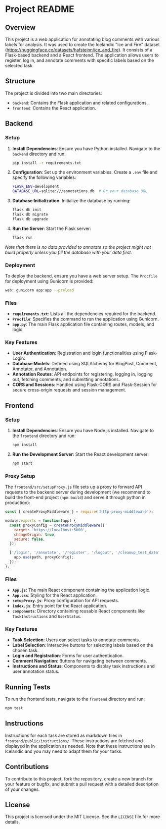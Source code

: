 # Project README

## Overview

This project is a web application for annotating blog comments with various labels for analysis. It was used to create the Icelandic "Ice and Fire" dataset (https://huggingface.co/datasets/hafsteinn/ice_and_fire). It consists of a Flask-based backend and a React frontend. The application allows users to register, log in, and annotate comments with specific labels based on the selected task.

## Structure

The project is divided into two main directories:
- `backend`: Contains the Flask application and related configurations.
- `frontend`: Contains the React application.

## Backend

### Setup

1. **Install Dependencies**:
   Ensure you have Python installed. Navigate to the `backend` directory and run:
   ```sh
   pip install -r requirements.txt
   ```

2. **Configuration**:
   Set up the environment variables. Create a `.env` file and specify the following variables:
   ```sh
   FLASK_ENV=development
   DATABASE_URL=sqlite:///annotations.db  # Or your database URL
   ```

3. **Database Initialization**:
   Initialize the database by running:
   ```sh
   flask db init
   flask db migrate
   flask db upgrade
   ```

4. **Run the Server**:
   Start the Flask server:
   ```sh
   flask run
   ```
*Note that there is no data provided to annotate so the project might not build properly unless you fill the database with your data first.*

### Deployment

To deploy the backend, ensure you have a web server setup. The `Procfile` for deployment using Gunicorn is provided:
```sh
web: gunicorn app:app --preload
```

### Files

- **`requirements.txt`**: Lists all the dependencies required for the backend.
- **`Procfile`**: Specifies the command to run the application using Gunicorn.
- **`app.py`**: The main Flask application file containing routes, models, and logic.

### Key Features

- **User Authentication**: Registration and login functionalities using Flask-Login.
- **Database Models**: Defined using SQLAlchemy for BlogPost, Comment, Annotator, and Annotation.
- **Annotation Routes**: API endpoints for registering, logging in, logging out, fetching comments, and submitting annotations.
- **CORS and Sessions**: Handled using Flask-CORS and Flask-Session for secure cross-origin requests and session management.

## Frontend

### Setup

1. **Install Dependencies**:
   Ensure you have Node.js installed. Navigate to the `frontend` directory and run:
   ```sh
   npm install
   ```

2. **Run the Development Server**:
   Start the React development server:
   ```sh
   npm start
   ```

### Proxy Setup

The `frontend/src/setupProxy.js` file sets up a proxy to forward API requests to the backend server during development (we recommend to build the front-end project (`npm build`) and serve it through python in production):
```js
const { createProxyMiddleware } = require('http-proxy-middleware');

module.exports = function(app) {
  const proxyConfig = createProxyMiddleware({
    target: 'https://localhost:5000',
    changeOrigin: true,
    secure: false,
  });

  ['/login', '/annotate', '/register', '/logout', '/cleanup_test_data', '/leaderboard', '/is_logged_in', '/user_task_counts'].forEach(path => {
    app.use(path, proxyConfig);
  });
};
```

### Files

- **`App.js`**: The main React component containing the application logic.
- **`App.css`**: Styling for the React application.
- **`setupProxy.js`**: Proxy configuration for API requests.
- **`index.js`**: Entry point for the React application.
- **`components`**: Directory containing reusable React components like `TaskInstructions` and `UserStatus`.

### Key Features

- **Task Selection**: Users can select tasks to annotate comments.
- **Label Selection**: Interactive buttons for selecting labels based on the chosen task.
- **Login and Registration**: Forms for user authentication.
- **Comment Navigation**: Buttons for navigating between comments.
- **Instructions and Status**: Components to display task instructions and user annotation status.

## Running Tests

To run the frontend tests, navigate to the `frontend` directory and run:
```sh
npm test
```

## Instructions

Instructions for each task are stored as markdown files in `frontend/public/instructions/`. These instructions are fetched and displayed in the application as needed. Note that these instructions are in Icelandic and you may need to adapt them for your tasks.

## Contributions

To contribute to this project, fork the repository, create a new branch for your feature or bugfix, and submit a pull request with a detailed description of your changes.

## License

This project is licensed under the MIT License. See the `LICENSE` file for more details.
